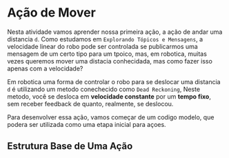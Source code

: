 # Ação de Mover

Nesta atividade vamos aprender nossa primeira ação, a ação de andar uma distancia `d`.
Como estudamos em `Explorando Tópicos e Mensagens`, a velocidade linear do robo pode ser controlada se publicarmos uma mensagem de um certo tipo para um tpoico, mas, em robotica, muitas vezes queremos mover uma distacia conhecidada, mas como fazer isso apenas com a velocidade?

Em robotica uma forma de controlar o robo para se deslocar uma distancia `d` é utilizando um metodo conechecido como `Dead Reckoning`, Neste metodo, você se desloca em **velocidade constante** por um **tempo fixo**, sem receber feedback de quanto, realmente, se deslocou.

Para desenvolver essa ação, vamos começar de um codigo modelo, que podera ser utilizada como uma etapa inicial para açoes.

## Estrutura Base de Uma Ação